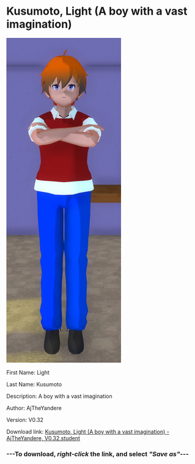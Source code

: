 # Kusumoto, Light (A boy with a vast imagination)

<img src = "https://raw.githubusercontent.com/Arbiter1223/Daigaku-Gurashi-Custom-Students/master/Students/Files/Kusumoto%2C%20Light%20(A%20boy%20with%20a%20vast%20imagination).png">

First Name: Light

Last Name: Kusumoto

Description: A boy with a vast imagination

Author: AjTheYandere

Version: V0.32

Download link: <a href="https://raw.githubusercontent.com/Arbiter1223/Daigaku-Gurashi-Custom-Students/master/Students/Files/Kusumoto%2C%20Light%20(A%20boy%20with%20a%20vast%20imagination)%20-%20AjTheYandere%2C%20V0.32.student">Kusumoto, Light (A boy with a vast imagination) - AjTheYandere, V0.32.student</a>

### ---**To download, _right-click_ the link, and select _"Save as"_**---

